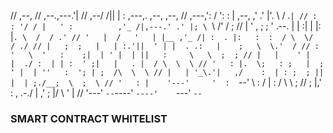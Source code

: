 //               ,--,
//        ,--.,---.'|
//    ,--/  /||   | :                    ,---,. ,--,     ,--,
// ,---,': / ':   : |            ,--,  ,'  .'  \|'. \   / .`|
// :   : '/ / |   ' :          ,'_ /|,---.' .' |; \ `\ /' / ;
// |   '   ,  ;   ; '     .--. |  | :|   |  |: |`. \  /  / .'
// '   |  /   '   | |__ ,'_ /| :  . |:   :  :  / \  \/  / ./
// |   ;  ;   |   | :.'||  ' | |  . .:   |    ;   \  \.'  /
// :   '   \  '   :    ;|  | ' |  | ||   :     \   \  ;  ;
// |   |    ' |   |  ./ :  | | :  ' ;|   |   . |  / \  \  \
// '   : |.  \;   : ;   |  ; ' |  | ''   :  '; | ;  /\  \  \
// |   | '_\.'|   ,/    :  | : ;  ; ||   |  | ;./__;  \  ;  \
// '   : |    '---'     '  :  `--'   \   :   / |   : / \  \  ;
// ;   |,'              :  ,      .-./   | ,'  ;   |/   \  ' |
// '---'                 `--`----'   `----'    `---'     `--`


### SMART CONTRACT WHITELIST ####